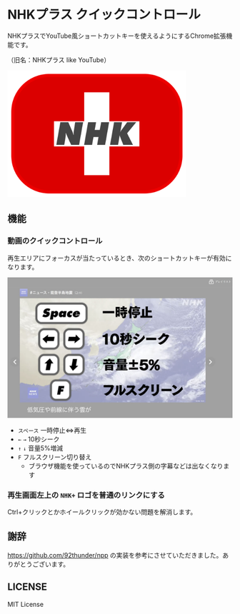 # NHKプラス クイックコントロール
NHKプラスでYouTube風ショートカットキーを使えるようにするChrome拡張機能です。

（旧名：NHKプラス like YouTube）

<img src="./assets/icon_crop.png" width="400" alt="icon">

## 機能
### 動画のクイックコントロール
再生エリアにフォーカスが当たっているとき、次のショートカットキーが有効になります。

<img src="./assets/store_cover.jpg" alt="instruction">


- `スペース` 一時停止⇔再生
- `←` `→` 10秒シーク
- `↑` `↓` 音量5%増減
- `F` フルスクリーン切り替え
  - ブラウザ機能を使っているのでNHKプラス側の字幕などは出なくなります

### 再生画面左上の `NHK+` ロゴを普通のリンクにする
Ctrl+クリックとかホイールクリックが効かない問題を解消します。

## 謝辞
https://github.com/92thunder/npp の実装を参考にさせていただきました。ありがとうございます。

## LICENSE
MIT License

